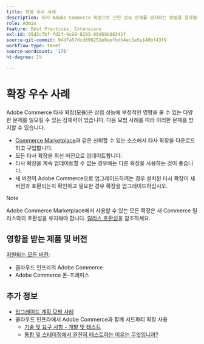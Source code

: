 ```yaml
---
title: 확장 우수 사례
description: 타사 Adobe Commerce 확장으로 인한 성능 문제를 방지하는 방법을 알아봅니다.
role: Admin
feature: Best Practices, Extensions
exl-id: 95d2c7bf-fd2f-4c98-8293-96d69b86341f
source-git-commit: 94d7a57dcd006251e8eefbdb4ec3a5e140bf43f9
workflow-type: tm+mt
source-wordcount: '176'
ht-degree: 1%

---
```


# 확장 우수 사례

Adobe Commerce 타사 확장(모듈)은 상점 성능에 부정적인 영향을 줄 수 있는 다양한 문제를 일으킬 수 있는 잠재력이 있습니다. 다음 모범 사례를 따라 이러한 문제를 방지할 수 있습니다.

- [Commerce Marketplace](https://marketplace.magento.com/extensions.html)과 같은 신뢰할 수 있는 소스에서 타사 확장을 다운로드하고 구입합니다.
- 모든 타사 확장을 최신 버전으로 업데이트합니다.
- 타사 확장을 계속 업데이트할 수 없는 경우에는 다른 확장을 사용하는 것이 좋습니다.
- 새 버전의 Adobe Commerce으로 업그레이드하려는 경우 설치된 타사 확장이 새 버전과 호환되는지 확인하고 필요한 경우 확장을 업그레이드하십시오.

>[!NOTE]
>
> Adobe Commerce Marketplace에서 사용할 수 있는 모든 확장은 새 Commerce 릴리스와의 호환성을 유지해야 합니다. [릴리스 호환성](https://developer.adobe.com/commerce/marketplace/guides/sellers/compatibility/releases/)을 참조하세요.

## 영향을 받는 제품 및 버전

[지원되는 모든 버전](../../../release/versions.md):

- 클라우드 인프라의 Adobe Commerce
- Adobe Commerce 온-프레미스

## 추가 정보

- [업그레이드 계획 모범 사례](../../../upgrade/prepare/best-practices.md)
- 클라우드 인프라에서 Adobe Commerce과 함께 서드파티 확장 사용
   - [기술 및 요구 사항 - 개발 및 테스트](https://devdocs.magento.com/cloud/requirements/cloud-requirements.html#cloud-req-devtest)
   - [통합 및 스테이징에서 완전히 테스트하는 이유는 무엇입니까?](https://devdocs.magento.com/cloud/live/live.html#whytest)
